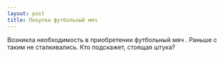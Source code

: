 ```yaml
---
layout: post 
title: Покупка футбольный мяч 
--- 
```

Возникла необходимость в приобретении футбольный мяч . Раньше с таким не сталкивались. Кто подскажет, стоящая штука?